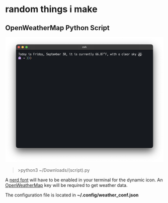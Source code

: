 # random things i make



## OpenWeatherMap Python Script 

![Preview](screenshots/weather.png)
>\>python3 ~/Downloads/(script).py

A [nerd font](https://www.nerdfonts.com/) will have to be enabled  in your terminal for the dynamic icon. An [OpenWeatherMap](https://openweathermap.org/) key will be required to get weather data. 

The configuration file is located in **~/.config/weather_conf.json**
